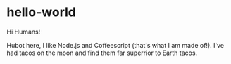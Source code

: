 # hello-world
Hi Humans!

Hubot here, I like Node.js and Coffeescript (that's what I am made of!).
I've had tacos on the moon and find them far superrior to Earth tacos.
